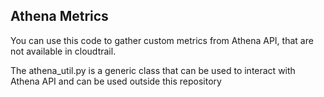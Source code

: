 ## Athena Metrics
You can use this code to gather custom metrics from Athena API, that are not available in cloudtrail.

The athena_util.py is a generic class that can be used to interact with Athena API and can be used outside this repository

